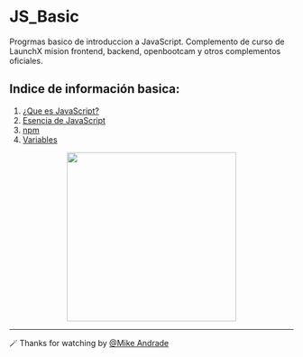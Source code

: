 # JS_Basic
Progrmas basico de introduccion a JavaScript.
Complemento de curso de LaunchX mision frontend, backend, openbootcam y otros complementos oficiales.

 ## Indice de información basica:

 1. [¿Que es JavaScript?](https://github.com/Mike-std-cpu/JS_Basic/information/start_infoJS.md)
 2. [Esencia de JavaScript](https://github.com/Mike-std-cpu/JS_Basic/information/info_js.md)
 3. [npm](https://github.com/Mike-std-cpu/JS_Basic/information/npm.md)
 4. [Variables](https://github.com/Mike-std-cpu/JS_Basic/information/variables.md)


<p align="center"> <img src="https://c.tenor.com/TReUojNlZ6wAAAAi/js-javascript.gif" width="300" hight="500"</p>
  
---
  
🪄 Thanks for watching  by [@Mike Andrade](https://github.com/Mike-std-cpu)
